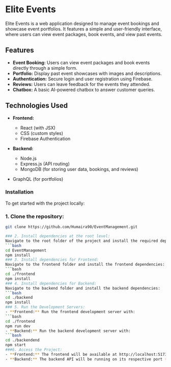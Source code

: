 # Elite Events

Elite Events is a web application designed to manage event bookings and showcase event portfolios. It features a simple and user-friendly interface, where users can view event packages, book events, and view past events.

## Features

- **Event Booking:** Users can view event packages and book events directly through a simple form.
- **Portfolio:** Display past event showcases with images and descriptions.
- **Authentication:** Secure login and user registration using Firebase.
- **Reviews:** Users can leave feedback for the events they attended.
- **Chatbox:** A basic AI-powered chatbox to answer customer queries.
  
## Technologies Used

- **Frontend:**
  - React (with JSX)
  - CSS (custom styles)
  - Firebase Authentication
 

- **Backend:**
  - Node.js
  - Express.js (API routing)
  - MongoDB (for storing user data, bookings, and reviews)
 - GraphQL (for portfolios)
### Installation
To get started with the project locally:

### 1. Clone the repository:

```bash
git clone https://github.com/Humaira90/EventManagement.git

### 2. Install dependencies at the root level:
Navigate to the root folder of the project and install the required dependencies:
```bash
cd EventManagement
npm install
### 3. Install dependencies for Frontend:
Navigate to the frontend folder and install the frontend dependencies:
```bash
cd ./frontend
npm install
### 4. Install dependencies for Backend:
Navigate to the backend folder and install the backend dependencies:
```bash
cd ./backend
npm install
### 5. Run the Development Servers:
- **Frontend:** Run the frontend development server with:
```bash
cd ./frontend
npm run dev
- **Backend:** Run the backend development server with:
```bash
cd ./backendend
npm start
###6. Access the Project:
- **Frontend:** The frontend will be available at http://localhost:5173.
- **Backend:** The backend API will be running on its respective port (e.g., http://localhost:4000).
